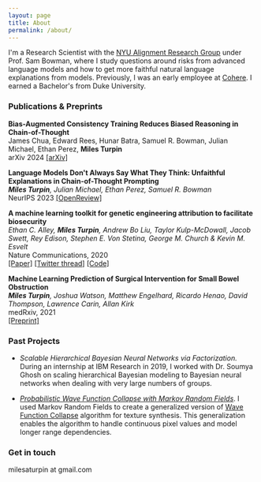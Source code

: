 ```yaml
---
layout: page
title: About
permalink: /about/
---
```


I'm a Research Scientist with the [NYU Alignment Research Group](https://wp.nyu.edu/arg/) under Prof. Sam Bowman, where I study questions around risks from advanced language models and how to get more faithful natural language explanations from models. Previously, I was an early employee at [Cohere](https://www.cohere.ai). I earned a Bachelor's from Duke University.

### Publications & Preprints

**Bias-Augmented Consistency Training Reduces Biased Reasoning in Chain-of-Thought**\
James Chua, Edward Rees, Hunar Batra, Samuel R. Bowman, Julian Michael, Ethan Perez, **Miles Turpin**\
arXiv 2024
[[arXiv]](https://arxiv.org/abs/2403.05518)

**Language Models Don't Always Say What They Think: Unfaithful Explanations in Chain-of-Thought Prompting**\
_**Miles Turpin**, Julian Michael, Ethan Perez, Samuel R. Bowman_\
NeurIPS 2023
[[OpenReview]](https://openreview.net/forum?id=bzs4uPLXvi)

**A machine learning toolkit for genetic engineering attribution to facilitate biosecurity**\
_Ethan C. Alley, **Miles Turpin**, Andrew Bo Liu, Taylor Kulp-McDowall, Jacob Swett, Rey Edison, Stephen E. Von Stetina, George M. Church & Kevin M. Esvelt_\
Nature Communications, 2020\
[[Paper]](https://www.nature.com/articles/s41467-020-19612-0) [[Twitter thread]](https://twitter.com/kesvelt/status/1336500662851526662) [[Code]](https://github.com/altLabs/attrib)

**Machine Learning Prediction of Surgical Intervention for Small Bowel Obstruction**\
_**Miles Turpin**, Joshua Watson, Matthew Engelhard, Ricardo Henao, David Thompson, Lawrence Carin, Allan Kirk_\
medRxiv, 2021\
[[Preprint]](https://www.medrxiv.org/content/10.1101/2021.04.13.21255428v1)

### Past Projects

* _Scalable Hierarchical Bayesian Neural Networks via Factorization._ During an internship at IBM Research in 2019, I worked with Dr. Soumya Ghosh on scaling hierarchical Bayesian modeling to Bayesian neural networks when dealing with very large numbers of groups.
<!-- (HBM) is a very elegant approach to integrating information about how datasets are structured. However, traditional HBMs have linear parameter growth w.r.t. to the number of groups, because they maintain a separate copy of model parameters for every group. If we have millions of groups and millions of parameters this is undesirable. In this project I explored using a low rank representation of the group-level parameters (i.e. neural net weight matrices) to cut parameter growth from a linear to constant factor rate. Essentially, instead of doing inference on model parameters, we do inference on latent variables, and map those latent variables model parameters. This can also be viewed as a [Bayesian Hypernetwork](https://arxiv.org/abs/1710.04759). -->

* _[Probabilistic Wave Function Collapse with Markov Random Fields](https://github.com/milesaturpin/probabilistic-wave-function-collapse)_. I used Markov Random Fields to create a generalized version of [Wave Function Collapse](https://github.com/mxgmn/WaveFunctionCollapse) algorithm for texture synthesis. This generalization enables the algorithm to handle continuous pixel values and model longer range dependencies. 
<!-- * _[Probabilistic Wave Function Collapse with Markov Random Fields](https://github.com/milesaturpin/probabilistic-wave-function-collapse)_. The [Wave Function Collapse](https://github.com/mxgmn/WaveFunctionCollapse) (WFC) algorithm from procedural generation synthesizes new images that try to match local relationships between blocks of pixels in a sample image. I realized that this algorithm is essentially an special instance of an undirected graphical model (aka Markov random field). The [Ising model](https://en.wikipedia.org/wiki/Ising_model) is the classic version of a simple MRF. WFC only works for categorical variables with few levels and only captures very local statistics. In this project I worked on a generalized version of the WFC algorithm enabling it to be used for continuous pixel values and modeling slightly longer range dependencies. The MCMC generated [some](https://github.com/milesaturpin/probabilistic-wave-function-collapse/blob/master/presentation/041320_050143.gif) [fun](https://github.com/milesaturpin/probabilistic-wave-function-collapse/blob/master/presentation/k2s1ts10000lb-1ub0.5_041420_124422.gif) [animations](https://github.com/milesaturpin/probabilistic-wave-function-collapse/blob/master/presentation/k18s9ts10000lb0.003ub0.1_041320_203604.gif). -->

### Get in touch

milesaturpin at gmail.com
